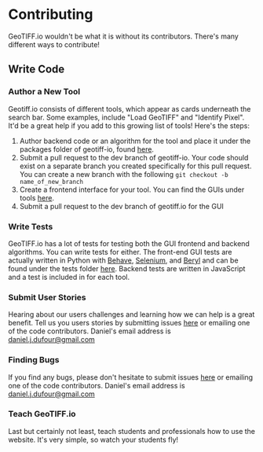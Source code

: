 # Contributing
GeoTIFF.io wouldn't be what it is without its contributors.  There's many different ways to contribute!

## Write Code
### Author a New Tool
Geotiff.io consists of different tools, which appear as cards underneath the search bar.  Some examples, include "Load GeoTIFF" and "Identify Pixel".  It'd be a great help if you add to this growing list of tools!  Here's the steps:
 1) Author backend code or an algorithm for the tool and place it under the packages folder of geotiff-io, found [here](https://github.com/GeoTIFF/geotiff-io/tree/master/packages).
 2) Submit a pull request to the dev branch of geotiff-io.  Your code should exist on a separate branch you created specifically for this pull request.  You can create a new branch with the following `git checkout -b name_of_new_branch`
 3) Create a frontend interface for your tool.  You can find the GUIs under tools [here](https://github.com/GeoTIFF/geotiff.io/tree/master/src/tools).
 4) Submit a pull request to the dev branch of geotiff.io for the GUI
 
### Write Tests
GeoTIFF.io has a lot of tests for testing both the GUI frontend and backend algorithms.  You can write tests for either.  The front-end GUI tests are actually written in Python with [Behave](http://pythonhosted.org/behave/), [Selenium](https://github.com/SeleniumHQ/selenium), and [Beryl](https://github.com/danieljdufour/beryl) and can be found under the tests folder [here](https://github.com/GeoTIFF/geotiff.io/tree/master/test).  Backend tests are written in JavaScript and a test is included in for each tool.

### Submit User Stories
Hearing about our users challenges and learning how we can help is a great benefit.  Tell us you users stories by submitting issues [here](https://github.com/GeoTIFF/geotiff.io/issues) or emailing one of the code contributors.  Daniel's email address is daniel.j.dufour@gmail.com

### Finding Bugs
If you find any bugs, please don't hesitate to submit issues [here](https://github.com/GeoTIFF/geotiff.io/issues) or emailing one of the code contributors.  Daniel's email address is daniel.j.dufour@gmail.com

### Teach GeoTIFF.io
Last but certainly not least, teach students and professionals how to use the website.  It's very simple, so watch your students fly!
